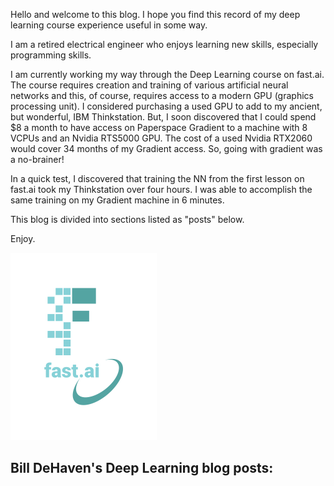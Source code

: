 Hello and welcome to this blog. 
I hope you find this record of my deep learning course experience useful in some way.

I am a retired electrical engineer who enjoys learning new skills, especially programming skills.

I am currently working my way through the Deep Learning course on fast.ai.
The course requires creation and training of various artificial neural networks and this, of course,
requires access to a modern GPU (graphics processing unit).
I considered purchasing a used GPU to add to my ancient, but wonderful, IBM Thinkstation.
But, I soon discovered that I could spend $8 a month to have access on Paperspace Gradient to a machine
with 8 VCPUs and an Nvidia RTS5000 GPU. The cost of a used Nvidia RTX2060 would cover 34 months of my
Gradient access. So, going with gradient was a no-brainer!

In a quick test, I discovered that training the NN from the first lesson on fast.ai took my Thinkstation
over four hours. I was able to accomplish the same training on my Gradient machine in 6 minutes.

This blog is divided into sections listed as "posts" below.

Enjoy.

![Image of fast.ai logo](images/logo.png)

## Bill DeHaven's Deep Learning blog posts:


